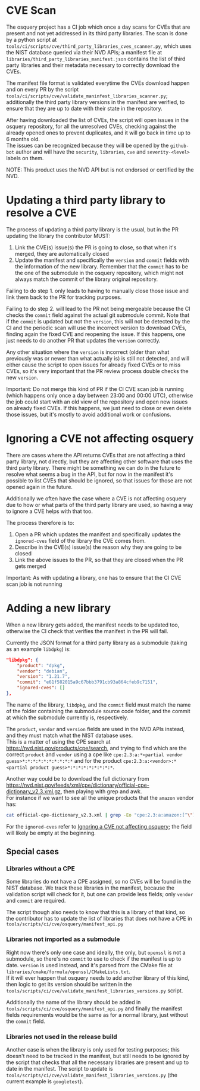 # CVE Scan

The osquery project has a CI job which once a day scans for CVEs that are present and not yet addressed in its third party libraries.
The scan is done by a python script at `tools/ci/scripts/cve/third_party_libraries_cves_scanner.py`, which uses the NIST database queried via their NVD APIs; a manifest file at `libraries/third_party_libraries_manifest.json` contains the list of third party libraries and their metadata necessary to correctly download the CVEs.

The manifest file format is validated everytime the CVEs download happen and on every PR by the script `tools/ci/scripts/cve/validate_maninfest_libraries_scanner.py`; additionally the third party library versions in the manifest are verified, to ensure that they are up to date with their state in the repository.

After having downloaded the list of CVEs, the script will open issues in the osquery repository, for all the unresolved CVEs, checking against the already opened ones to prevent duplicates, and it will go back in time up to 6 months old.  
The issues can be recognized because they will be opened by the `github-bot` author and will have the `security`, `libraries`, `cve` and `severity-<level>` labels on them.

NOTE: This product uses the NVD API but is not endorsed or certified by the NVD.

# Updating a third party library to resolve a CVE

The process of updating a third party library is the usual, but in the PR updating the library the contributor MUST:

   1. Link the CVE(s) issue(s) the PR is going to close, so that when it's merged, they are automatically closed
   2. Update the manifest and specifically the `version` and `commit` fields with the information of the new library.
      Remember that the `commit` has to be the one of the submodule in the osquery repository, which might not always match the commit of the library original repository.

Failing to do step 1. only leads to having to manually close those issue and link them back to the PR for tracking purposes.

Failing to do step 2. will lead to the PR not being mergeable because the CI checks the `commit` field against the actual git submodule commit.
Note that if the `commit` is updated but not the `version`, this will not be detected by the CI and the periodic scan will use the incorrect
version to download CVEs, finding again the fixed CVE and reopening the issue.
If this happens, one just needs to do another PR that updates the `version` correctly.

Any other situation where the `version` is incorrect (older than what previously was or newer than what actually is) is still not detected,
and will either cause the script to open issues for already fixed CVEs or to miss CVEs, so it's very important that the PR review process
double checks the new `version`.

Important: Do not merge this kind of PR if the CI CVE scan job is running (which happens only once a day between 23:00 and 00:00 UTC), otherwise the job could start with an old view of the repository and open new issues on already fixed CVEs.
If this happens, we just need to close or even delete those issues, but it's mostly to avoid additional work or confusions.

# Ignoring a CVE not affecting osquery

There are cases where the API returns CVEs that are not affecting a third party library, not directly, but they are affecting other software that uses the third party library. There might be something we can do in the future to resolve what seems a bug in the API, but for now in the manifest it's possible to list CVEs that should be ignored, so that issues for those are not opened again in the future.

Additionally we often have the case where a CVE is not affecting osquery due to how or what parts of the third party library are used, so having a way to ignore a CVE helps with that too.

The process therefore is to:
   
   1. Open a PR which updates the manifest and specifically updates the `ignored-cves` field of the library the CVE comes from.
   2. Describe in the CVE(s) issue(s) the reason why they are going to be closed
   3. Link the above issues to the PR, so that they are closed when the PR gets merged

Important: As with updating a library, one has to ensure that the CI CVE scan job is not running

# Adding a new library

When a new library gets added, the manifest needs to be updated too, otherwise the CI check that verifies the manifest in the PR will fail.

Currently the JSON format for a third party library as a submodule (taking as an example `libdpkg`) is:

```json
"libdpkg": {
    "product": "dpkg",
    "vendor": "debian",
    "version": "1.21.7",
    "commit": "e61f582015a9c67bbb3791cb93a864cfeb9c7151",
    "ignored-cves": []
},
```

The name of the library, `libdpkg`, and the `commit` field must match the name of the folder containing the submodule source code folder, and the commit at which the submodule currently is, respectively.

The `product`, `vendor` and `version` fields are used in the NVD APIs instead, and they must match what the NIST database uses.  
This is a matter of using the CPE search at https://nvd.nist.gov/products/cpe/search, and trying to find which are the correct `product` and `vendor`
using a cpe like `cpe:2.3:a:*<partial vendor guess>*:*:*:*:*:*:*:*:*:*` and for the product `cpe:2.3:a:<vendor>:*<partial product guess>*:*:*:*:*:*:*:*:*`.

Another way could be to download the full dictionary from https://nvd.nist.gov/feeds/xml/cpe/dictionary/official-cpe-dictionary_v2.3.xml.gz, then playing with grep and awk.  
For instance if we want to see all the unique products that the `amazon` vendor has:
```sh
cat official-cpe-dictionary_v2.3.xml | grep -Eo "cpe:2.3:a:amazon:[^\"]*" | awk -F ":" '{ print $5 }' | sort | uniq | less
```

For the `ignored-cves` refer to [Ignoring a CVE not affecting osquery](#ignoring-a-cve-not-affecting-osquery); the field will likely be empty at the beginning.

## Special cases

### Libraries without a CPE

Some libraries do not have a CPE assigned, so no CVEs will be found in the NIST database. We track these libraries in the manifest, because the validation script will check for it, but one can provide less fields; only `vendor` and `commit` are required.

The script though also needs to know that this is a library of that kind, so the contributor has to update the list of libraries that does not have a CPE in `tools/scripts/ci/cve/osquery/manifest_api.py`

### Libraries not imported as a submodule

Right now there's only one case and ideally, the only, but `openssl` is not a submodule, so there's no `commit` to use to check if the manifest is up to date. `version` is used instead, and it's parsed from the CMake file at `libraries/cmake/formula/openssl/CMakeLists.txt`.  
If it will ever happen that osquery needs to add another library of this kind, then logic to get its version should be written in the `tools/scripts/ci/cve/validate_manifest_libraries_versions.py` script.

Additionally the name of the library should be added in `tools/scripts/ci/cve/osquery/manifest_api.py` and finally the manifest fields requirements would be the same as for a normal library, just without the `commit` field.

### Libraries not used in the release build

Another case is when the library is only used for testing purposes; this doesn't need to be tracked in the manifest, but still needs to be ignored by the script that checks that all the necessary libraries are present and up to date in the manifest.
The script to update is `tools/scripts/ci/cve/validate_manifest_libraries_versions.py` (the current example is `googletest`).

